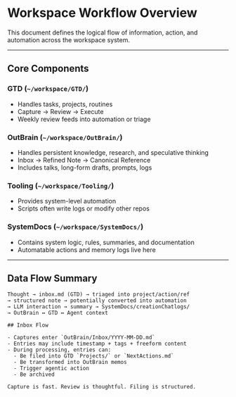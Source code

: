 # Workspace Workflow Overview

This document defines the logical flow of information, action, and automation across the workspace system.

---

## Core Components

### GTD (`~/workspace/GTD/`)
- Handles tasks, projects, routines
- Capture → Review → Execute
- Weekly review feeds into automation or triage

### OutBrain (`~/workspace/OutBrain/`)
- Handles persistent knowledge, research, and speculative thinking
- Inbox → Refined Note → Canonical Reference
- Includes talks, long-form drafts, prompts, logs

### Tooling (`~/workspace/Tooling/`)
- Provides system-level automation
- Scripts often write logs or modify other repos

### SystemDocs (`~/workspace/SystemDocs/`)
- Contains system logic, rules, summaries, and documentation
- Automatable actions and memory logs live here

---

## Data Flow Summary

```plaintext
Thought → inbox.md (GTD) → triaged into project/action/ref
→ structured note → potentially converted into automation
→ LLM interaction → summary → SystemDocs/creationChatlogs/
→ OutBrain ↔ GTD ↔ Agent context

## Inbox Flow

- Captures enter `OutBrain/Inbox/YYYY-MM-DD.md`
- Entries may include timestamp + tags + freeform content
- During processing, entries can:
  - Be filed into GTD `Projects/` or `NextActions.md`
  - Be transformed into OutBrain memos
  - Trigger agentic action
  - Be archived

Capture is fast. Review is thoughtful. Filing is structured. 